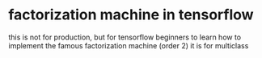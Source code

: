 # factorization machine in tensorflow

this is not for production, but for tensorflow beginners to learn how to implement the famous factorization machine (order 2)
it is for multiclass
